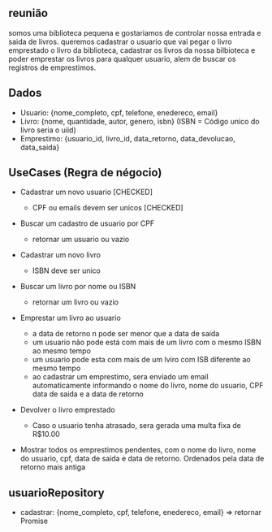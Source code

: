 ## reunião

somos uma biblioteca pequena e gostariamos de controlar nossa entrada e saida de livros. queremos cadastrar o usuario
que vai pegar o livro emprestado o livro da biblioteca, cadastrar os livros da nossa bilbioteca e poder emprestar os
livros para qualquer usuario, alem de buscar os registros de emprestimos.


## Dados

- Usuario: {nome_completo, cpf, telefone, enedereco, email}
- Livro: {nome, quantidade, autor, genero, isbn} (ISBN = Código unico do livro seria o uiid)
- Emprestimo: {usuario_id, livro_id, data_retorno, data_devolucao, data_saida}

## UseCases (Regra de négocio)

- Cadastrar um novo usuario [CHECKED]
  - CPF ou emails devem ser unicos [CHECKED]

- Buscar um cadastro de usuario por CPF
  - retornar um usuario ou vazio

- Cadastrar um novo livro
  - ISBN deve ser unico

- Buscar um livro por nome ou ISBN
  - retornar um livro ou vazio

- Emprestar um livro ao usuario
  - a data de retorno n pode ser menor que a data de saida
  - um usuario não pode está com mais de um livro com o mesmo ISBN ao mesmo tempo
  - um usuario pode esta com mais de um lviro com ISB diferente ao mesmo tempo
  - ao cadastrar um emprestimo, sera enviado um email automaticamente informando o nome do livro, nome do usuario, CPF
  data de saida e a data de retorno
  
- Devolver o livro emprestado
  - Caso o usuario tenha atrasado, sera gerada uma multa fixa de R$10.00

- Mostrar todos os emprestimos pendentes, com o nome do livro, nome do usuario, cpf, data de saida e data de retorno. Ordenados pela data de retorno mais antiga


## usuarioRepository
- cadastrar: {nome_completo, cpf, telefone, enedereco, email} => retornar Promise<void>